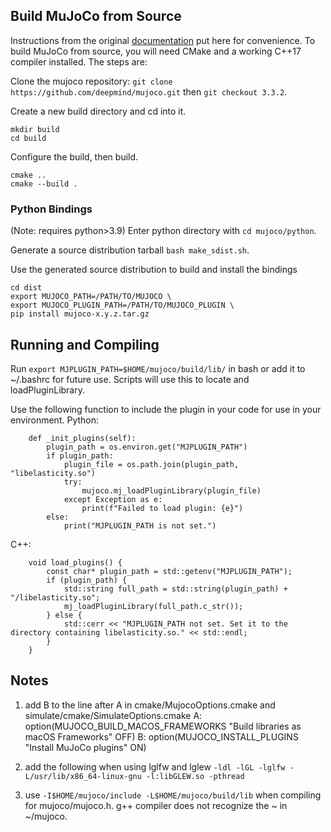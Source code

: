 ## Build MuJoCo from Source
Instructions from the original [documentation](https://mujoco.readthedocs.io/en/latest/programming/#building-from-source) put here for convenience.
To build MuJoCo from source, you will need CMake and a working C++17 compiler installed. The steps are:

Clone the mujoco repository: `git clone https://github.com/deepmind/mujoco.git` then `git checkout 3.3.2`.

Create a new build directory and cd into it.
```
mkdir build
cd build
```
Configure the build, then build.
```
cmake ..
cmake --build .
```
### Python Bindings
(Note: requires python>3.9)
Enter python directory with `cd mujoco/python`.

Generate a source distribution tarball `bash make_sdist.sh`.

Use the generated source distribution to build and install the bindings
```
cd dist
export MUJOCO_PATH=/PATH/TO/MUJOCO \
export MUJOCO_PLUGIN_PATH=/PATH/TO/MUJOCO_PLUGIN \
pip install mujoco-x.y.z.tar.gz
```

## Running and Compiling
Run `export MJPLUGIN_PATH=$HOME/mujoco/build/lib/` in bash or add it to ~/.bashrc for future use. Scripts will use this to locate and loadPluginLibrary.

Use the following function to include the plugin in your code for use in your environment.
Python:
```
    def _init_plugins(self):
        plugin_path = os.environ.get("MJPLUGIN_PATH")
        if plugin_path:
            plugin_file = os.path.join(plugin_path, "libelasticity.so")
            try:
                mujoco.mj_loadPluginLibrary(plugin_file)
            except Exception as e:
                print(f"Failed to load plugin: {e}")
        else:
            print("MJPLUGIN_PATH is not set.")
```
C++:
```
    void load_plugins() {
        const char* plugin_path = std::getenv("MJPLUGIN_PATH");
        if (plugin_path) {
            std::string full_path = std::string(plugin_path) + "/libelasticity.so";
            mj_loadPluginLibrary(full_path.c_str());
        } else {
            std::cerr << "MJPLUGIN_PATH not set. Set it to the directory containing libelasticity.so." << std::endl;
        }
    }
```

## Notes
1. add B to the line after A in cmake/MujocoOptions.cmake and simulate/cmake/SimulateOptions.cmake
A: option(MUJOCO_BUILD_MACOS_FRAMEWORKS "Build libraries as macOS Frameworks" OFF)
B: option(MUJOCO_INSTALL_PLUGINS "Install MuJoCo plugins" ON)

2. add the following when using lglfw and lglew 
`-ldl -lGL -lglfw -L/usr/lib/x86_64-linux-gnu -l:libGLEW.so -pthread`
 
3. use `-I$HOME/mujoco/include -L$HOME/mujoco/build/lib` when compiling for mujoco/mujoco.h. g++ compiler does not recognize the ~ in ~/mujoco.
